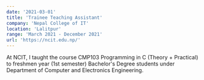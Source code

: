 ```yaml
---
date: '2021-03-01'
title: 'Trainee Teaching Assistant'
company: 'Nepal College of IT'
location: 'Lalitpur'
range: 'March 2021 - December 2021'
url: 'https://ncit.edu.np/'
---
```


At NCIT, I taught the course CMP103 Programming in C (Theory + Practical) to freshmen year (1st semester) Bachelor's Degree students under Department of Computer and Electronics Engineering.

